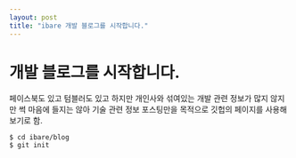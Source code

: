 ```yaml
---
layout: post
title: "ibare 개발 블로그를 시작합니다."
---
```

# 개발 블로그를 시작합니다.

페이스북도 있고 텀블러도 있고 하지만 개인사와 섞여있는 개발 관련 정보가 많지 않지만 썩 마음에 들지는 않아 기술 관련 정보 포스팅만을 목적으로 깃헙의 페이지를 사용해보기로 함.

```
$ cd ibare/blog
$ git init
```